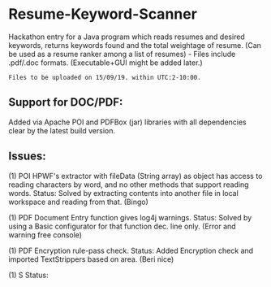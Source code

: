 # Resume-Keyword-Scanner
Hackathon entry for a Java program which reads resumes and desired keywords, returns keywords found and the total weightage of resume. (Can be used as a resume ranker among a list of resumes) - Files include .pdf/.doc formats. (Executable+GUI might be added later.)

```
Files to be uploaded on 15/09/19. within UTC:2-10:00.
```

Support for DOC/PDF:
---
Added via Apache POI and PDFBox (jar) libraries with all dependencies clear by the latest build version. 

Issues:
---
(1) POI HPWF's extractor with fileData (String array) as object has access to reading characters by word, and no other methods that support reading words.
Status: Solved by extracting contents into another file in local workspace and reading from that. (Bingo)

(1) PDF Document Entry function gives log4j warnings. 
Status: Solved by using a Basic configurator for that function dec. line only. (Error and warning free console)

(1) PDF Encryption rule-pass check.
Status: Added Encryption check and imported TextStrippers based on area. (Beri nice)

(1) S
Status: 
